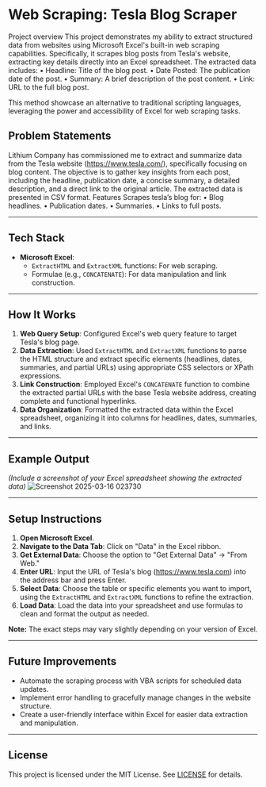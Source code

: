 # Web Scraping: Tesla Blog Scraper

Project overview
This project demonstrates my ability to extract structured data from websites using Microsoft Excel's built-in web scraping capabilities. Specifically, it scrapes blog posts from Tesla's website, extracting key details directly into an Excel spreadsheet. The extracted data includes:
•	Headline: Title of the blog post.
•	Date Posted: The publication date of the post.
•	Summary: A brief description of the post content.
•	Link: URL to the full blog post.

This method showcase an alternative to traditional scripting languages, leveraging the power and accessibility of Excel for web scraping tasks.

## Problem Statements
Lithium Company has commissioned me to extract and summarize data from the Tesla website (https://www.tesla.com/), specifically focusing on blog content. The objective is to gather key insights from each post, including the headline, publication date, a concise summary, a detailed description, and a direct link to the original article.
The extracted data is presented in CSV format.
Features
Scrapes tesla’s blog for:
•	Blog headlines.
•	Publication dates.
•	Summaries.
•	Links to full posts.

---

## Tech Stack

- **Microsoft Excel**:
    - `ExtractHTML` and `ExtractXML` functions: For web scraping.
    - Formulae (e.g., `CONCATENATE`): For data manipulation and link construction.

---

## How It Works
1. **Web Query Setup**: Configured Excel's web query feature to target Tesla's blog page.
2. **Data Extraction**: Used `ExtractHTML` and `ExtractXML` functions to parse the HTML structure and extract specific elements (headlines, dates, summaries, and partial URLs) using appropriate CSS selectors or XPath expressions.
3. **Link Construction**: Employed Excel's `CONCATENATE` function to combine the extracted partial URLs with the base Tesla website address, creating complete and functional hyperlinks.
4. **Data Organization**: Formatted the extracted data within the Excel spreadsheet, organizing it into columns for headlines, dates, summaries, and links.

---

## Example Output

*(Include a screenshot of your Excel spreadsheet showing the extracted data)*
![Screenshot 2025-03-16 023730](https://github.com/user-attachments/assets/eb8bfc09-007d-4b6c-8ba7-b9b882b94ae0)


---

## Setup Instructions
1.  **Open Microsoft Excel**.
2.  **Navigate to the Data Tab**: Click on "Data" in the Excel ribbon.
3.  **Get External Data**: Choose the option to "Get External Data" -> "From Web."
4.  **Enter URL**: Input the URL of Tesla's blog (https://www.tesla.com) into the address bar and press Enter.
5.  **Select Data**: Choose the table or specific elements you want to import, using the `ExtractHTML` and `ExtractXML` functions to refine the extraction.
6.  **Load Data**: Load the data into your spreadsheet and use formulas to clean and format the output as needed.
  
**Note:** The exact steps may vary slightly depending on your version of Excel.

---

## Future Improvements
- Automate the scraping process with VBA scripts for scheduled data updates.
- Implement error handling to gracefully manage changes in the website structure.
- Create a user-friendly interface within Excel for easier data extraction and manipulation.

---

## License
This project is licensed under the MIT License. See [LICENSE](LICENSE) for details.
